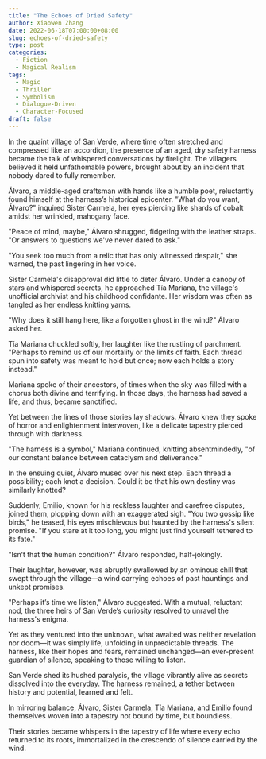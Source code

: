 ```yaml
---
title: "The Echoes of Dried Safety"
author: Xiaowen Zhang
date: 2022-06-18T07:00:00+08:00
slug: echoes-of-dried-safety
type: post
categories:
  - Fiction
  - Magical Realism
tags:
  - Magic
  - Thriller
  - Symbolism
  - Dialogue-Driven
  - Character-Focused
draft: false
---
```


In the quaint village of San Verde, where time often stretched and compressed like an accordion, the presence of an aged, dry safety harness became the talk of whispered conversations by firelight. The villagers believed it held unfathomable powers, brought about by an incident that nobody dared to fully remember.

Álvaro, a middle-aged craftsman with hands like a humble poet, reluctantly found himself at the harness’s historical epicenter. "What do you want, Álvaro?" inquired Sister Carmela, her eyes piercing like shards of cobalt amidst her wrinkled, mahogany face.

"Peace of mind, maybe," Álvaro shrugged, fidgeting with the leather straps. "Or answers to questions we've never dared to ask."

"You seek too much from a relic that has only witnessed despair," she warned, the past lingering in her voice.

Sister Carmela's disapproval did little to deter Álvaro. Under a canopy of stars and whispered secrets, he approached Tía Mariana, the village's unofficial archivist and his childhood confidante. Her wisdom was often as tangled as her endless knitting yarns.

"Why does it still hang here, like a forgotten ghost in the wind?" Álvaro asked her.

Tía Mariana chuckled softly, her laughter like the rustling of parchment. "Perhaps to remind us of our mortality or the limits of faith. Each thread spun into safety was meant to hold but once; now each holds a story instead."

Mariana spoke of their ancestors, of times when the sky was filled with a chorus both divine and terrifying. In those days, the harness had saved a life, and thus, became sanctified.

Yet between the lines of those stories lay shadows. Álvaro knew they spoke of horror and enlightenment interwoven, like a delicate tapestry pierced through with darkness.

"The harness is a symbol," Mariana continued, knitting absentmindedly, "of our constant balance between cataclysm and deliverance."

In the ensuing quiet, Álvaro mused over his next step. Each thread a possibility; each knot a decision. Could it be that his own destiny was similarly knotted?

Suddenly, Emilio, known for his reckless laughter and carefree disputes, joined them, plopping down with an exaggerated sigh. "You two gossip like birds," he teased, his eyes mischievous but haunted by the harness's silent promise. "If you stare at it too long, you might just find yourself tethered to its fate."

"Isn’t that the human condition?" Álvaro responded, half-jokingly.

Their laughter, however, was abruptly swallowed by an ominous chill that swept through the village—a wind carrying echoes of past hauntings and unkept promises. 

"Perhaps it’s time we listen," Álvaro suggested. With a mutual, reluctant nod, the three heirs of San Verde’s curiosity resolved to unravel the harness's enigma.

Yet as they ventured into the unknown, what awaited was neither revelation nor doom—it was simply life, unfolding in unpredictable threads. The harness, like their hopes and fears, remained unchanged—an ever-present guardian of silence, speaking to those willing to listen.

San Verde shed its hushed paralysis, the village vibrantly alive as secrets dissolved into the everyday. The harness remained, a tether between history and potential, learned and felt.

In mirroring balance, Álvaro, Sister Carmela, Tía Mariana, and Emilio found themselves woven into a tapestry not bound by time, but boundless.

Their stories became whispers in the tapestry of life where every echo returned to its roots, immortalized in the crescendo of silence carried by the wind.